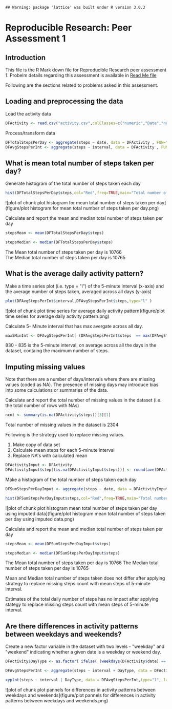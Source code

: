 
```
## Warning: package 'lattice' was built under R version 3.0.3
```


# Reproducible Research: Peer Assessment 1


## Introduction
This file is the R Mark down file for Reproducible Research peer assessment 1. Probelm details regarding this assessment is available in [Read Me file]("https://github.com/vinaykk/RepData_PeerAssessment1/blob/master/README.md") 

Following are the sections related to problems asked in this assessment. 

## Loading and preprocessing the data

Load the activity data

```r
DFActivity <- read.csv("activity.csv",colClasses=c("numeric","Date","numeric"))
```
Process/transform data

```r
DFTotalStepsPerDay <- aggregate(steps ~ date, data = DFActivity , FUN="sum")
DFAvgStepsPerInt <- aggregate(steps ~ interval, data = DFActivity , FUN="mean")
```


## What is mean total number of steps taken per day?

Generate histogram of the total number of steps taken each day

```r
hist(DFTotalStepsPerDay$steps,col="Red",freq=TRUE,main="Total number of steps taken each day",xlab="Total Steps")
```

![plot of chunk plot histogram for mean total number of steps taken per day](figure/plot histogram for mean total number of steps taken per day.png) 

Calculate and report the mean and median total number of steps taken per day

```r
stepsMean <- mean(DFTotalStepsPerDay$steps)

stepsMedian <- median(DFTotalStepsPerDay$steps)
```

The Mean total number of steps taken per day is 10766    
The Median total number of steps taken per day is 10765

## What is the average daily activity pattern?

Make a time series plot (i.e. type = "l") of the 5-minute interval (x-axis) and the average number of steps taken, averaged across all days (y-axis)


```r
plot(DFAvgStepsPerInt$interval,DFAvgStepsPerInt$steps,type="l" )
```

![plot of chunk plot time series for average daily activity pattern](figure/plot time series for average daily activity pattern.png) 

Calculate 5- Minute interval that has max avergate across all day. 

```r
max5MinInt <- DFAvgStepsPerInt[ (DFAvgStepsPerInt$steps  == max(DFAvgStepsPerInt$steps)),]$interval
```

830 - 835 is the 5-minute interval, on average across all the days in the dataset, containg the maximum number of steps.

## Imputing missing values
Note that there are a number of days/intervals where there are missing values (coded as NA). The presence of missing days may introduce bias into some calculations or summaries of the data.

Calculate and report the total number of missing values in the dataset (i.e. the total number of rows with NAs)


```r
ncnt <- summary(is.na(DFActivity$steps))[3][1]
```
Total number of missing values in the dataset is 2304

Following is the strategy used to replace missing values. 
1. Make copy of data set
2. Calculate mean steps for each  5-minute interval 
3. Replace NA's with calculated mean


```r
DFActivityImput <- DFActivity
DFActivityImput$step[(is.na(DFActivityImput$steps))] <- round(ave(DFActivityImput$steps, DFActivityImput$interval, FUN = function(x) mean(x, na.rm=T) )[(is.na(DFActivityImput$steps))])
```

Make a histogram of the total number of steps taken each day

```r
DFSumStepsPerDayImput <- aggregate(steps ~ date, data = DFActivityImput , FUN="sum")

hist(DFSumStepsPerDayImput$steps,col="Red",freq=TRUE,main="Total number of steps taken each day",xlab="Total Steps")
```

![plot of chunk plot histogram mean total number of steps taken per day using imputed data](figure/plot histogram mean total number of steps taken per day using imputed data.png) 

Calculate and report the mean and median total number of steps taken per day

```r
stepsMean <- mean(DFSumStepsPerDayImput$steps)

stepsMedian <- median(DFSumStepsPerDayImput$steps)
```

The Mean total number of steps taken per day is 10766
The Median total number of steps taken per day is 10765

Mean and Median total number of steps taken does not differ after applying strategy to replace missing steps count with mean steps of 5-minute interval.

Estimates of the total daily number of steps has no impact after applying stategy to replace missing steps count with mean steps of 5-minute interval. 


## Are there differences in activity patterns between weekdays and weekends?

Create a new factor variable in the dataset with two levels - "weekday" and "weekend" indicating whether a given date is a weekday or weekend day.


```r
DFActivity$DayType <- as.factor( ifelse( (weekdays(DFActivity$date) == "Sunday" | weekdays(DFActivity$date) == "Saturday"),"weekday","weekend" ))

DFAvgStepsPerInt <- aggregate(steps ~ interval + DayType, data = DFActivity , FUN="mean")
```


```r
xyplot(steps ~ interval | DayType, data = DFAvgStepsPerInt,type="l", layout = c(1,2), ylab="Number of Steps", xlab="Interval" )
```

![plot of chunk plot pannels for differences in activity patterns between weekdays and weekends](figure/plot pannels for differences in activity patterns between weekdays and weekends.png) 



